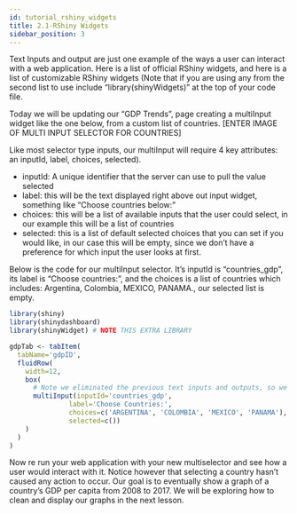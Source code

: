 ```yaml
---
id: tutorial_rshiny_widgets
title: 2.1-RShiny Widgets
sidebar_position: 3
---
```


Text Inputs and output are just one example of the ways a user can interact with a web application. Here is a list of official RShiny widgets, and here is a list of customizable RShiny widgets (Note that if you are using any from the second list to use include “library(shinyWidgets)” at the top of your code file.

Today we will be updating our “GDP Trends”, page creating a multiInput widget like the one below, from a custom list of countries.
[ENTER IMAGE OF MULTI INPUT SELECTOR FOR COUNTRIES]

Like most selector type inputs, our multiInput will require 4 key attributes: an inputId, label, choices, selected).
- inputId: A unique identifier that the server can use to pull the value selected
- label: this will be the text displayed right above out input widget, something like “Choose countries below:”
- choices: this will be a list of available inputs that the user could select, in our example this will be a list of countries
- selected: this is a list of default selected choices that you can set if you would like, in our case this will be empty, since we don’t have a preference for which input the user looks at first.

Below is the code for our multiInput selector. It’s inputId is “countries_gdp”, its label is “Choose countries:”, and the choices is a list of countries which includes: Argentina, Colombia, MEXICO, PANAMA., our selected list is empty.

```R
library(shiny)
library(shinydashboard)
library(shinyWidget) # NOTE THIS EXTRA LIBRARY

gdpTab <- tabItem(
  tabName='gdpID',
  fluidRow(
    width=12,
    box(
      # Note we eliminated the previous text inputs and outputs, so we just have our multiInput in our GDP page
      multiInput(inputId='countries_gdp',
               label='Choose Countries:',
               choices=c('ARGENTINA', 'COLOMBIA', 'MEXICO', 'PANAMA'),
               selected=c())
    )
  )
)
```

Now re run your web application with your new multiselector and see how a user would interact with it. Notice however that selecting a country hasn’t caused any action to occur. Our goal is to eventually show a graph of a country’s GDP per capita from 2008 to 2017. We will be exploring how to clean and display our graphs in the next lesson.
